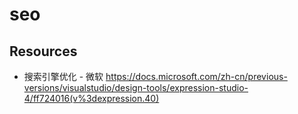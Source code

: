 # seo

## Resources

* 搜索引擎优化 - 微软 <https://docs.microsoft.com/zh-cn/previous-versions/visualstudio/design-tools/expression-studio-4/ff724016(v%3dexpression.40)>



